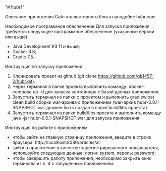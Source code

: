 "# hubr1"

Описание приложения
Сайт коллективного блога наподобие habr.com

Необходимое программное обеспечение
Для запуска приложения требуется следующее программное обеспечение (указанные версии или выше):
- Java Development Kit 11 и выше;
- Docker 3.8;
- Gradle 7.5.

Инструкция по запуску приложения
1.	Клонировать проект из github (git clone https://github.com/gb1457-2/hubr.git).
2.	Через терминал в папке проекта выполнить команду: docker-compose up -d для запуска контейнера с базой данных приложения.
3.	Запустить терминал из папки с проектом и выполнить gradlew.bat clean build сборки war-архива с приложением (war-архив hubr-0.0.1-SNAPSHOT.war должен быть создан в папке build/libs проекта).
4.	Запустить терминал из папки build/libs проекта и выполнить команду java -jar hubr-0.0.1-SNAPSHOT.war для запуска приложения.

Инструкция по работе с приложением
- чтобы зайти на главную страницу приложения, введите в строке браузера: http://localhost:8080/articles/all
- зайти в приложение в качестве зарегистрированного пользователя, используйте следующие данные: логин: system, пароль: password;
- чтобы завершить работу приложения, необходимо закрыть окно терминала из п. 4 с запущенным приложением 

